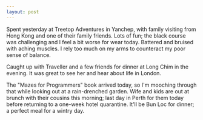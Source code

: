 ```yaml
---
layout: post
---
```


Spent yesterday at Treetop Adventures in Yanchep, with family visiting from Hong
Kong and one of their family friends. Lots of fun; the black course was
challenging and I feel a bit worse for wear today. Battered and bruised with
aching muscles. I rely too much on my arms to counteract my poor sense of
balance.

Caught up with Traveller and a few friends for dinner at Long Chim in the
evening. It was great to see her and hear about life in London.

The "Mazes for Programmers" book arrived today, so I'm mooching through that
while looking out at a rain-drenched garden. Wife and kids are out at brunch
with their cousins this morning; last day in Perth for them today before
returning to a one-week hotel quarantine. It'll be Bun Loc for dinner; a perfect
meal for a wintry day.
